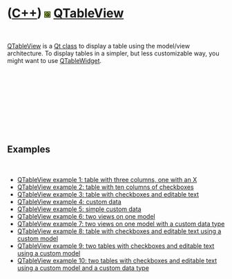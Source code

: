
 

 

 

 

 

([C++](Cpp.md)) ![Qt](PicQt.png) [QTableView](CppQTableView.md)
=================================================================

 

[QTableView](CppQTableView.md) is a [Qt class](CppQtClass.md) to
display a table using the model/view architecture. To display tables in
a simpler, but less customizable way, you might want to use
[QTableWidget](CppQTableWidget.md).

 

 

 

 

 

Examples
--------

 

-   [QTableView example 1: table with three columns, one with an
    X](CppQTableViewExample1.md)
-   [QTableView example 2: table with ten columns of
    checkboxes](CppQTableViewExample2.md)
-   [QTableView example 3: table with checkboxes and editable
    text](CppQTableViewExample3.md)
-   [QTableView example 4: custom data](CppQTableViewExample4.md)
-   [QTableView example 5: simple custom
    data](CppQTableViewExample5.md)
-   [QTableView example 6: two views on one
    model](CppQTableViewExample6.md)
-   [QTableView example 7: two views on one model with a custom data
    type](CppQTableViewExample7.md)
-   [QTableView example 8: table with checkboxes and editable text using
    a custom model](CppQTableViewExample8.md)
-   [QTableView example 9: two tables with checkboxes and editable text
    using a custom model](CppQTableViewExample9.md)
-   [QTableView example 10: two tables with checkboxes and editable text
    using a custom model and a custom data
    type](CppQTableViewExample10.md)

 

 

 

 

 

 


